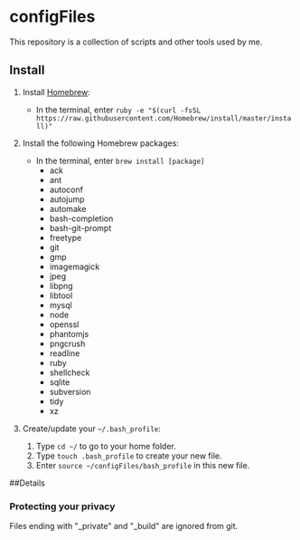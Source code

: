 # configFiles

This repository is a collection of scripts and other tools used by me.

## Install

1. Install [Homebrew](http://brew.sh/):
    * In the terminal, enter ```ruby -e "$(curl -fsSL https://raw.githubusercontent.com/Homebrew/install/master/install)"```

2. Install the following Homebrew packages:
    * In the terminal, enter ```brew install [package]```
        * ack
        * ant
        * autoconf
        * autojump
        * automake
        * bash-completion
        * bash-git-prompt
        * freetype
        * git
        * gmp
        * imagemagick
        * jpeg
        * libpng
        * libtool
        * mysql
        * node
        * openssl
        * phantomjs
        * pngcrush
        * readline
        * ruby
        * shellcheck
        * sqlite
        * subversion
        * tidy
        * xz

3. Create/update your ```~/.bash_profile```:
    1. Type ```cd ~/``` to go to your home folder.
    2. Type ```touch .bash_profile``` to create your new file.
    3. Enter ```source ~/configFiles/bash_profile``` in this new file.

##Details

### Protecting your privacy
Files ending with "_private" and "_build" are ignored from git.